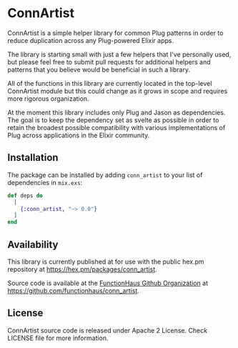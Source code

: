 # ConnArtist

ConnArtist is a simple helper library for common Plug patterns in order to reduce
duplication across any Plug-powered Elixir apps.

The library is starting small with just a few helpers that I've personally used,
but please feel free to submit pull requests for additional helpers and patterns
that you believe would be beneficial in such a library.

All of the functions in this library are currently located in the top-level
ConnArtist module but this could change as it grows in scope and
requires more rigorous organization.

At the moment this library includes only Plug and Jason as dependencies. The
goal is to keep the dependency set as svelte as possible in order to retain the
broadest possible compatibility with various implementations of Plug across
applications in the Elixir community.


## Installation

The package can be installed by adding `conn_artist` to your list of
dependencies in `mix.exs`:

```elixir
def deps do
  [
    {:conn_artist, "~> 0.0"}
  ]
end
```

## Availability

This library is currently published at for use with the public hex.pm
repository at https://hex.pm/packages/conn_artist.

Source code is available at the [FunctionHaus Github Organization](
https://github.com/functionhaus) at
https://github.com/functionhaus/conn_artist.


## License

ConnArtist source code is released under Apache 2 License.
Check LICENSE file for more information.
